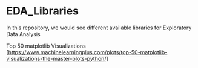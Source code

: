 # EDA_Libraries
In this repository, we would see different available libraries for Exploratory Data Analysis


Top 50 matplotlib Visualizations [https://www.machinelearningplus.com/plots/top-50-matplotlib-visualizations-the-master-plots-python/]
